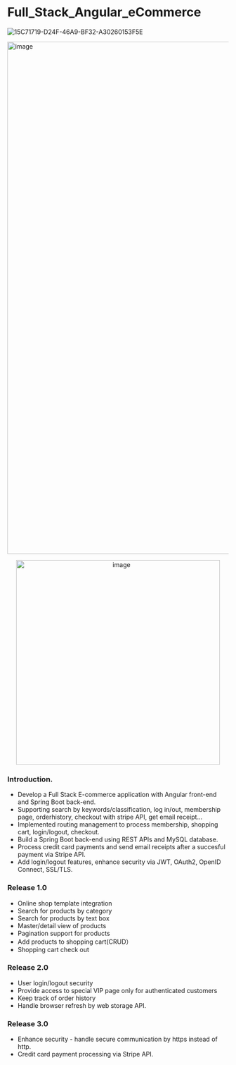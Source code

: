 # Full_Stack_Angular_eCommerce

![15C71719-D24F-46A9-BF32-A30260153F5E](https://user-images.githubusercontent.com/45084681/210931455-2c36480c-8ca8-4741-87f8-e5a489ebf20f.gif)

<img width="1162" alt="image" src="https://user-images.githubusercontent.com/45084681/210933088-905b4b5e-f408-49f5-86f8-0b193407b94f.png">
<p align="center">
<img width="464" alt="image" src="https://user-images.githubusercontent.com/45084681/210933238-cc338092-1b3c-4057-afe3-df6820199646.png">
</p>

### Introduction. 
* Develop a Full Stack E-commerce application with Angular front-end and Spring Boot back-end.  
* Supporting search by keywords/classification, log in/out, membership page, orderhistory, checkout with stripe API, get email receipt...  
* Implemented routing management to process membership, shopping cart, login/logout, checkout. 
* Build a Spring Boot back-end using REST APIs and MySQL database.  
* Process credit card payments and send email receipts after a succesful payment via Stripe API.
* Add login/logout features, enhance security via JWT, OAuth2, OpenID Connect, SSL/TLS.  


### Release 1.0  
* Online shop template integration  
* Search for products by category  
* Search for products by text box  
* Master/detail view of products  
* Pagination support for products  
* Add products to shopping cart(CRUD）  
* Shopping cart check out  


### Release 2.0
* User login/logout security
* Provide access to special VIP page only for authenticated customers
* Keep track of order history
* Handle browser refresh by web storage API.

### Release 3.0
* Enhance security - handle secure communication by https instead of http.
* Credit card payment processing via Stripe API.
